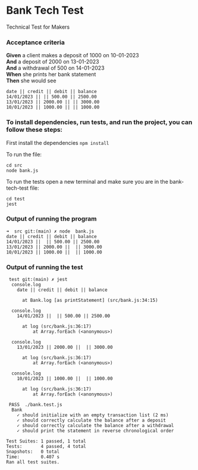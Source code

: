 # Bank Tech Test

Technical Test for Makers

### Acceptance criteria

**Given** a client makes a deposit of 1000 on 10-01-2023  
**And** a deposit of 2000 on 13-01-2023  
**And** a withdrawal of 500 on 14-01-2023  
**When** she prints her bank statement  
**Then** she would see

```
date || credit || debit || balance
14/01/2023 || || 500.00 || 2500.00
13/01/2023 || 2000.00 || || 3000.00
10/01/2023 || 1000.00 || || 1000.00
```

### To install dependencies, run tests, and run the project, you can follow these steps:

First install the dependencies
```npm install```

To run the file:
```
cd src
node bank.js
```

To run the tests open a new terminal and make sure you are in the bank-tech-test file:
```
cd test
jest
```

### Output of running the program

```
➜  src git:(main) ✗ node  bank.js 
date || credit || debit || balance
14/01/2023 ||  || 500.00 || 2500.00
13/01/2023 || 2000.00 ||  || 3000.00
10/01/2023 || 1000.00 ||  || 1000.00
```

### Output of running the test

```
 test git:(main) ✗ jest
  console.log
    date || credit || debit || balance

      at Bank.log [as printStatement] (src/bank.js:34:15)

  console.log
    14/01/2023 ||  || 500.00 || 2500.00

      at log (src/bank.js:36:17)
          at Array.forEach (<anonymous>)

  console.log
    13/01/2023 || 2000.00 ||  || 3000.00

      at log (src/bank.js:36:17)
          at Array.forEach (<anonymous>)

  console.log
    10/01/2023 || 1000.00 ||  || 1000.00

      at log (src/bank.js:36:17)
          at Array.forEach (<anonymous>)

 PASS  ./bank.test.js
  Bank
    ✓ should initialize with an empty transaction list (2 ms)
    ✓ should correctly calculate the balance after a deposit
    ✓ should correctly calculate the balance after a withdrawal
    ✓ should print the statement in reverse chronological order

Test Suites: 1 passed, 1 total
Tests:       4 passed, 4 total
Snapshots:   0 total
Time:        0.407 s
Ran all test suites.
```